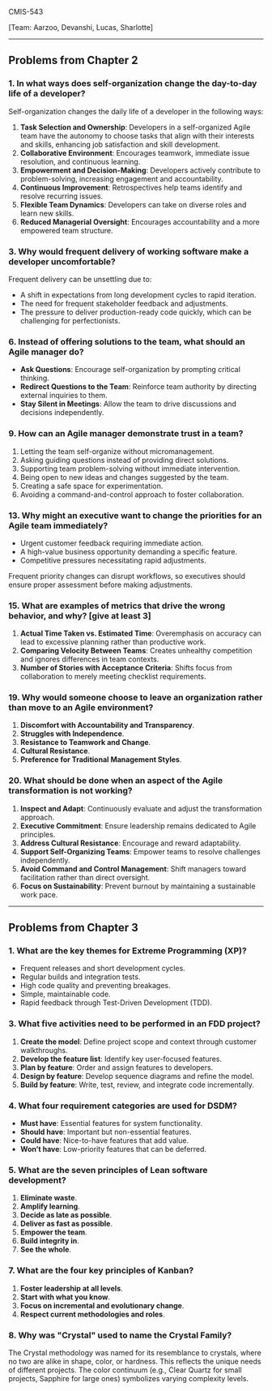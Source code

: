 CMIS-543

[Team: Aarzoo, Devanshi, Lucas, Sharlotte]

---

## Problems from Chapter 2

### 1. In what ways does self-organization change the day-to-day life of a developer?

Self-organization changes the daily life of a developer in the following ways:

1. **Task Selection and Ownership**: Developers in a self-organized Agile team have the autonomy to choose tasks that align with their interests and skills, enhancing job satisfaction and skill development.
2. **Collaborative Environment**: Encourages teamwork, immediate issue resolution, and continuous learning.
3. **Empowerment and Decision-Making**: Developers actively contribute to problem-solving, increasing engagement and accountability.
4. **Continuous Improvement**: Retrospectives help teams identify and resolve recurring issues.
5. **Flexible Team Dynamics**: Developers can take on diverse roles and learn new skills.
6. **Reduced Managerial Oversight**: Encourages accountability and a more empowered team structure.

### 3. Why would frequent delivery of working software make a developer uncomfortable?

Frequent delivery can be unsettling due to:
- A shift in expectations from long development cycles to rapid iteration.
- The need for frequent stakeholder feedback and adjustments.
- The pressure to deliver production-ready code quickly, which can be challenging for perfectionists.

### 6. Instead of offering solutions to the team, what should an Agile manager do?

- **Ask Questions**: Encourage self-organization by prompting critical thinking.
- **Redirect Questions to the Team**: Reinforce team authority by directing external inquiries to them.
- **Stay Silent in Meetings**: Allow the team to drive discussions and decisions independently.

### 9. How can an Agile manager demonstrate trust in a team?

1. Letting the team self-organize without micromanagement.
2. Asking guiding questions instead of providing direct solutions.
3. Supporting team problem-solving without immediate intervention.
4. Being open to new ideas and changes suggested by the team.
5. Creating a safe space for experimentation.
6. Avoiding a command-and-control approach to foster collaboration.

### 13. Why might an executive want to change the priorities for an Agile team immediately?

- Urgent customer feedback requiring immediate action.
- A high-value business opportunity demanding a specific feature.
- Competitive pressures necessitating rapid adjustments.

Frequent priority changes can disrupt workflows, so executives should ensure proper assessment before making adjustments.

### 15. What are examples of metrics that drive the wrong behavior, and why? [give at least 3]

1. **Actual Time Taken vs. Estimated Time**: Overemphasis on accuracy can lead to excessive planning rather than productive work.
2. **Comparing Velocity Between Teams**: Creates unhealthy competition and ignores differences in team contexts.
3. **Number of Stories with Acceptance Criteria**: Shifts focus from collaboration to merely meeting checklist requirements.

### 19. Why would someone choose to leave an organization rather than move to an Agile environment?

1. **Discomfort with Accountability and Transparency**.
2. **Struggles with Independence**.
3. **Resistance to Teamwork and Change**.
4. **Cultural Resistance**.
5. **Preference for Traditional Management Styles**.

### 20. What should be done when an aspect of the Agile transformation is not working?

1. **Inspect and Adapt**: Continuously evaluate and adjust the transformation approach.
2. **Executive Commitment**: Ensure leadership remains dedicated to Agile principles.
3. **Address Cultural Resistance**: Encourage and reward adaptability.
4. **Support Self-Organizing Teams**: Empower teams to resolve challenges independently.
5. **Avoid Command and Control Management**: Shift managers toward facilitation rather than direct oversight.
6. **Focus on Sustainability**: Prevent burnout by maintaining a sustainable work pace.

---

## Problems from Chapter 3

### 1. What are the key themes for Extreme Programming (XP)?

- Frequent releases and short development cycles.
- Regular builds and integration tests.
- High code quality and preventing breakages.
- Simple, maintainable code.
- Rapid feedback through Test-Driven Development (TDD).

### 3. What five activities need to be performed in an FDD project?

1. **Create the model**: Define project scope and context through customer walkthroughs.
2. **Develop the feature list**: Identify key user-focused features.
3. **Plan by feature**: Order and assign features to developers.
4. **Design by feature**: Develop sequence diagrams and refine the model.
5. **Build by feature**: Write, test, review, and integrate code incrementally.

### 4. What four requirement categories are used for DSDM?

- **Must have**: Essential features for system functionality.
- **Should have**: Important but non-essential features.
- **Could have**: Nice-to-have features that add value.
- **Won’t have**: Low-priority features that can be deferred.

### 5. What are the seven principles of Lean software development?

1. **Eliminate waste**.
2. **Amplify learning**.
3. **Decide as late as possible**.
4. **Deliver as fast as possible**.
5. **Empower the team**.
6. **Build integrity in**.
7. **See the whole**.

### 7. What are the four key principles of Kanban?

1. **Foster leadership at all levels**.
2. **Start with what you know**.
3. **Focus on incremental and evolutionary change**.
4. **Respect current methodologies and roles**.

### 8. Why was "Crystal" used to name the Crystal Family?

The Crystal methodology was named for its resemblance to crystals, where no two are alike in shape, color, or hardness. This reflects the unique needs of different projects. The color continuum (e.g., Clear Quartz for small projects, Sapphire for large ones) symbolizes varying complexity levels.
